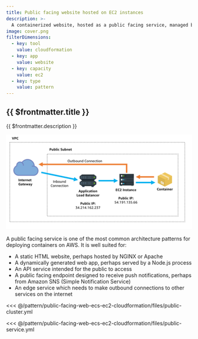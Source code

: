 ```yaml
---
title: Public facing website hosted on EC2 instances
description: >-
  A containerized website, hosted as a public facing service, managed by EC2, hosted on EC2 capacity.
image: cover.png
filterDimensions:
  - key: tool
    value: cloudformation
  - key: app
    value: website
  - key: capacity
    value: ec2
  - key: type
    value: pattern
---
```


## {{ $frontmatter.title }}

{{ $frontmatter.description }}

![](./files/diagram.png)

A public facing service is one of the most common architecture patterns for deploying containers on AWS. It is well suited for:

- A static HTML website, perhaps hosted by NGINX or Apache
- A dynamically generated web app, perhaps served by a Node.js process
- An API service intended for the public to access
- A public facing endpoint designed to receive push notifications, perhaps from Amazon SNS (Simple Notification Service)
- An edge service which needs to make outbound connections to other services on the internet

<<< @/pattern/public-facing-web-ecs-ec2-cloudformation/files/public-cluster.yml

<<< @/pattern/public-facing-web-ecs-ec2-cloudformation/files/public-service.yml

